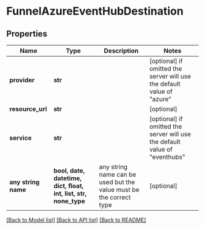 # FunnelAzureEventHubDestination


## Properties
Name | Type | Description | Notes
------------ | ------------- | ------------- | -------------
**provider** | **str** |  | [optional]  if omitted the server will use the default value of "azure"
**resource_url** | **str** |  | [optional] 
**service** | **str** |  | [optional]  if omitted the server will use the default value of "eventhubs"
**any string name** | **bool, date, datetime, dict, float, int, list, str, none_type** | any string name can be used but the value must be the correct type | [optional]

[[Back to Model list]](../README.md#documentation-for-models) [[Back to API list]](../README.md#documentation-for-api-endpoints) [[Back to README]](../README.md)


